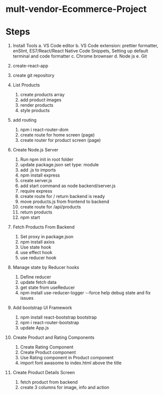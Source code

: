 # mult-vendor-Ecommerce-Project

# Steps

1. Install Tools
   a. VS Code editor
   b. VS Code extension: prettier formatter, enSlint, ES7/React/React Native Code Snippets, Setting up default terminal and code formatter
   c. Chrome brownser
   d. Node js
   e. Git
2. create-react-app
3. create git repository
4. List Products
   1. create products array
   2. add product images
   3. render products
   4. style products
5. add routing
   1. npm i react-router-dom
   2. create route for home screen (page)
   3. create router for product screen (page)
6. Create Node.js Server

   1. Run npm init in root folder
   2. update package.json set type: module
   3. add .js to imports
   4. npm install express
   5. create server.js
   6. add start command as node backend/server.js
   7. require express
   8. create route for / return backend is ready
   9. move products.js from frontend to backend
   10. create route for /api/products
   11. return products
   12. npm start

7. Fetch Products From Backend

   1. Set proxy in package.json
   2. npm install axios
   3. Use state hook
   4. use effect hook
   5. use reducer hook

8. Manage state by Reducer hooks

   1. Define reducer
   2. update fetch data
   3. get state from useReducer
   4. npm install use-reducer-logger --force help debug state and fix issues

9. Add bootstrap UI Framework

   1. npm install react-bootstrap bootstrap
   2. npm i react-router-bootstrap
   3. update App.js

10. Create Product and Rating Components

    1. Create Rating Component
    2. Create Product component
    3. Use Rating component in Product component
    4. import font awasome to index.html above the title

11. Create Product Details Screen
    1. fetch product from backend
    2. create 3 columns for image, info and action
